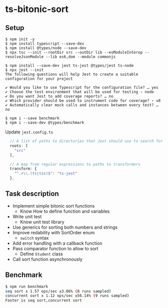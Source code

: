 # ts-bitonic-sort

## Setup

```console
$ npm init -y
$ npm install typescript --save-dev
$ npm install @types/node --save-dev
$ npx tsc --init --rootDir src --outDir lib --esModuleInterop --resolveJsonModule --lib es6,dom --module commonjs

$ npm install --save-dev jest ts-jest @types/jest ts-node
$ npx jest --init
The following questions will help Jest to create a suitable configuration for your project

✔ Would you like to use Typescript for the configuration file? … yes
✔ Choose the test environment that will be used for testing › node
✔ Do you want Jest to add coverage reports? … no
✔ Which provider should be used to instrument code for coverage? › v8
✔ Automatically clear mock calls and instances between every test? … no

$ npm i --save benchmark
$ npm i --save-dev @types/benchmark
```

Update `jest.config.ts`

```typescript
  // A list of paths to directories that Jest should use to search for files in
  roots: [
    "src"
  ],

  // A map from regular expressions to paths to transformers
  transform: {
    "^.+\\.(ts|tsx)$": "ts-jest"
  },
```

## Task description

- Implement simple bitonic sort functions
  - Know How to define function and variables
- Write unit test
  - Know unit test library
- Use generics for sorting both numbers and strings
- Improve redability with SortOrder enum
  - `switch` syntax
- Add error handling with a callback function
- Pass comparator function to allow to sort
  - Define `Student` class
- Call sort function asynchronously

## Benchmark

```sh
$ npm run benchmark
seq sort x 1.57 ops/sec ±3.06% (8 runs sampled)
concurrent sort x 1.12 ops/sec ±56.14% (9 runs sampled)
Faster is seq sort,concurrent sort
```
